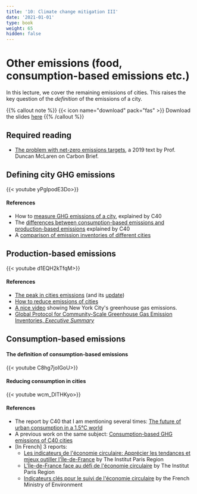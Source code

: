 ```yaml
---
title: '10: Climate change mitigation III'
date: '2021-01-01'
type: book
weight: 65
hidden: false
---
```

# Other emissions (food, consumption-based emissions etc.)

<!--more-->

In this lecture, we cover the remaining emissions of cities. This raises the key question of the _definition_ of the emissions of a city.

{{% callout note %}}
{{< icon name="download" pack="fas" >}} Download the slides [here](http://www.centre-cired.fr/wp-content/uploads/2021/10/course-other-emissions.pdf)
{{% /callout %}}


## Required reading

- [The problem with net-zero emissions targets](https://www.carbonbrief.org/guest-post-the-problem-with-net-zero-emissions-targets/), a 2019 text by Prof. Duncan McLaren on Carbon Brief.

## Defining city GHG emissions
{{< youtube yPgIpodE3Do>}}

#### References
- How to [measure GHG emissions of a city](https://resourcecentre.c40.org/resources/measuring-ghg-emissions), explained by C40
- The [differences between consumption-based emissions and production-based emissions](https://resourcecentre.c40.org/resources/consumption-based-ghg-emissions) explained by C40
- A [comparison of emission inventories of different cities](https://www.c40knowledgehub.org/s/article/C40-cities-greenhouse-gas-emissions-interactive-dashboard?language=en_US)

## Production-based emissions
{{< youtube d1EQH2kTfqM>}}

#### References
- [The peak in cities emissions](https://www.c40knowledgehub.org/s/article/27-C40-Cities-have-peaked-their-greenhouse-gas-emissions?language=en_US) (and its [update](https://www.c40.org/news/30-of-the-world-s-largest-most-influential-cities-have-peaked-greenhouse-gas-emissions/))
- [How to reduce emissions of cities](https://www.c40knowledgehub.org/s/article/Deadline-2020-How-cities-will-get-the-job-done?language=en_US)
- [A nice video](https://www.youtube.com/watch?v=DtqSIplGXOA&ab_channel=RealWorldVisuals) showing New York City's greenhouse gas emissions.
- [Global Protocol for Community-Scale Greenhouse Gas Emission Inventories, *Executive Summary*](https://cdn.locomotive.works/sites/5ab410c8a2f42204838f797e/content_entry5ab410fb74c4833febe6c81a/5ac63cca74c4837dd55d4c59/files/GPC_Executive_Summary.pdf?1541698648) 



## Consumption-based emissions
#### The definition of consumption-based emissions
{{< youtube C8hg7joIGoU>}}

#### Reducing consumption in cities
{{< youtube wcm_DlTHKyo>}}

#### References
- The report by C40 that I am mentioning several times: [The future of urban consumption in a 1.5°C world](https://www.c40knowledgehub.org/s/article/The-future-of-urban-consumption-in-a-1-5-C-world?language=en_US)
- A previous work on the same subject: [Consumption-based GHG emissions of C40 cities]( https://www.c40knowledgehub.org/s/article/Consumption-based-GHG-emissions-of-C40-cities?language=en_US)
- [In French] 3 reports: 
    - [Les indicateurs de l'économie circulaire: Apprécier les tendances et mieux outiller l'Île-de-France](https://www.institutparisregion.fr/nos-travaux/publications/les-indicateurs-de-leconomie-circulaire/) by The Institut Paris Region
    - [L'Île-de-France face au défi de l'économie circulaire](https://www.institutparisregion.fr/nos-travaux/publications/lile-de-france-face-au-defi-de-leconomie-circulaire/) by The Institut Paris Region
    - [Indicateurs clés pour le suivi de l'économie circulaire](https://www.statistiques.developpement-durable.gouv.fr/indicateurs-cles-pour-le-suivi-de-leconomie-circulaire-edition-2021) by the French Ministry of Environment 


